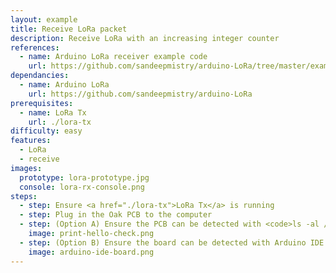 ```yaml
---
layout: example
title: Receive LoRa packet
description: Receive LoRa with an increasing integer counter
references:
  - name: Arduino LoRa receiver example code
    url: https://github.com/sandeepmistry/arduino-LoRa/tree/master/examples/LoRaReceiver
dependancies:
  - name: Arduino LoRa
    url: https://github.com/sandeepmistry/arduino-LoRa
prerequisites:
  - name: LoRa Tx
    url: ./lora-tx
difficulty: easy
features:
  - LoRa
  - receive
images:
  prototype: lora-prototype.jpg
  console: lora-rx-console.png
steps:
  - step: Ensure <a href="./lora-tx">LoRa Tx</a> is running
  - step: Plug in the Oak PCB to the computer
  - step: (Option A) Ensure the PCB can be detected with <code>ls -al /dev/cu.usbmodem</code> and <code>arduino-cli board list</code>. Run <code>make</code> to compile and upload the code to the board.
    image: print-hello-check.png
  - step: (Option B) Ensure the board can be detected with Arduino IDE. Compile and upload the code to the board.
    image: arduino-ide-board.png
---
```

